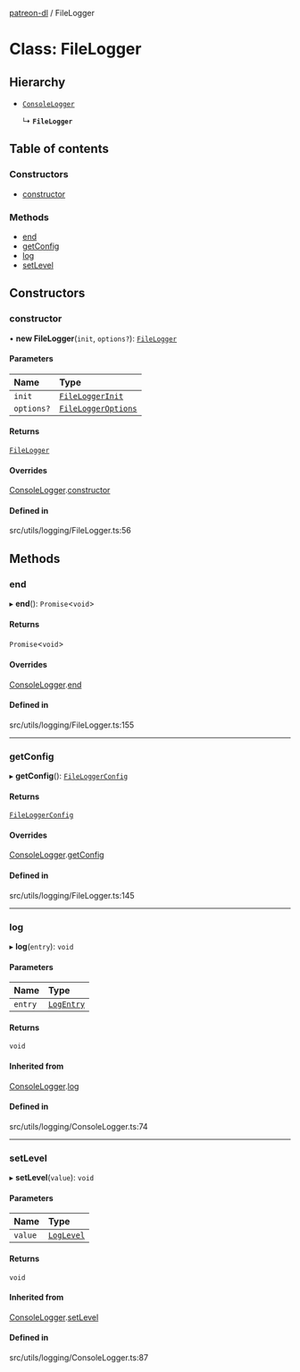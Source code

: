 [patreon-dl](../README.md) / FileLogger

# Class: FileLogger

## Hierarchy

- [`ConsoleLogger`](ConsoleLogger.md)

  ↳ **`FileLogger`**

## Table of contents

### Constructors

- [constructor](FileLogger.md#constructor)

### Methods

- [end](FileLogger.md#end)
- [getConfig](FileLogger.md#getconfig)
- [log](FileLogger.md#log)
- [setLevel](FileLogger.md#setlevel)

## Constructors

### constructor

• **new FileLogger**(`init`, `options?`): [`FileLogger`](FileLogger.md)

#### Parameters

| Name | Type |
| :------ | :------ |
| `init` | [`FileLoggerInit`](../interfaces/FileLoggerInit.md) |
| `options?` | [`FileLoggerOptions`](../interfaces/FileLoggerOptions.md) |

#### Returns

[`FileLogger`](FileLogger.md)

#### Overrides

[ConsoleLogger](ConsoleLogger.md).[constructor](ConsoleLogger.md#constructor)

#### Defined in

src/utils/logging/FileLogger.ts:56

## Methods

### end

▸ **end**(): `Promise`\<`void`\>

#### Returns

`Promise`\<`void`\>

#### Overrides

[ConsoleLogger](ConsoleLogger.md).[end](ConsoleLogger.md#end)

#### Defined in

src/utils/logging/FileLogger.ts:155

___

### getConfig

▸ **getConfig**(): [`FileLoggerConfig`](../interfaces/FileLoggerConfig.md)

#### Returns

[`FileLoggerConfig`](../interfaces/FileLoggerConfig.md)

#### Overrides

[ConsoleLogger](ConsoleLogger.md).[getConfig](ConsoleLogger.md#getconfig)

#### Defined in

src/utils/logging/FileLogger.ts:145

___

### log

▸ **log**(`entry`): `void`

#### Parameters

| Name | Type |
| :------ | :------ |
| `entry` | [`LogEntry`](../interfaces/LogEntry.md) |

#### Returns

`void`

#### Inherited from

[ConsoleLogger](ConsoleLogger.md).[log](ConsoleLogger.md#log)

#### Defined in

src/utils/logging/ConsoleLogger.ts:74

___

### setLevel

▸ **setLevel**(`value`): `void`

#### Parameters

| Name | Type |
| :------ | :------ |
| `value` | [`LogLevel`](../README.md#loglevel) |

#### Returns

`void`

#### Inherited from

[ConsoleLogger](ConsoleLogger.md).[setLevel](ConsoleLogger.md#setlevel)

#### Defined in

src/utils/logging/ConsoleLogger.ts:87
